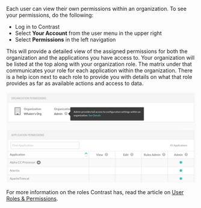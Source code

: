 <!--
title: "Your Permissions"
description: "Overview of user permissions"
tags: "user permissions manage account"
-->

Each user can view their own permissions within an organization. To see your permissions, do the following:

* Log in to Contrast
* Select **Your Account** from the user menu in the upper right
* Select **Permissions** in the left navigation

This will provide a detailed view of the assigned permissions for both the organization and the applications you have access to. Your organization will be listed at the top along with your organization role. The matrix under that communicates your role for each application within the organization. There is a help icon next to each role to provide you with details on what that role provides as far as available actions and access to data.

<a href="assets/images/Permissions.png" rel="lightbox" title="User Permissions"><img class="thumbnail" src="assets/images/Permissions.png"/></a>

For more information on the roles Contrast has, read the article on [User Roles & Permissions](admin-manageorgsroleperm.html).

